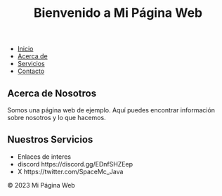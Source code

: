 <!DOCTYPE html>
<html lang="es">
<head>
    <meta charset="UTF-8">
    <meta name="viewport" content="width=device-width, initial-scale=1.0">
    <title>Pagina web de SpaceMc</title>
</head>
<body>
    <header>
        <h1>Bienvenido a Mi Página Web</h1>
    </header>
    <nav>
        <ul>
            <li><a href="#">Inicio</a></li>
            <li><a href="#">Acerca de</a></li>
            <li><a href="#">Servicios</a></li>
            <li><a href="#">Contacto</a></li>
        </ul>
    </nav>
    <main>
        <section>
            <h2>Acerca de Nosotros</h2>
            <p>Somos una página web de ejemplo. Aquí puedes encontrar información sobre nosotros y lo que hacemos.</p>
        </section>
        <section>
            <h2>Nuestros Servicios</h2>
            <ul>
                <li>Enlaces de interes</li>
                <li>discord https://discord.gg/EDnfSHZEep</li>
                <li>X https://twitter.com/SpaceMc_Java</li>
            </ul>
        </section>
    </main>
    <footer>
        <p>&copy; 2023 Mi Página Web
